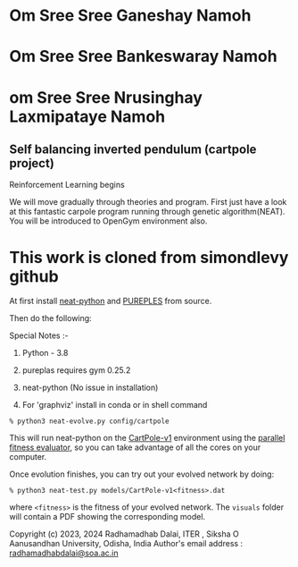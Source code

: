 # Om Sree Sree Ganeshay Namoh
# Om Sree Sree Bankeswaray Namoh
# om Sree Sree Nrusinghay Laxmipataye Namoh

## Self balancing inverted pendulum (cartpole project) 
Reinforcement Learning begins

We will move gradually through theories and program. First just have a look at this fantastic carpole program running through genetic algorithm(NEAT). You will be introduced to OpenGym environment also.
# This work is cloned from simondlevy github
At first install [neat-python](https://github.com/CodeReclaimers/neat-python) 
and [PUREPLES](https://github.com/ukuleleplayer/pureples) from source. 

Then do the following:

Special Notes :- 
1. Python - 3.8
2. pureplas requires gym 0.25.2
3. neat-python (No issue in installation)

4. For 'graphviz' install in conda or in shell command


```
% python3 neat-evolve.py config/cartpole
```
This will run neat-python on the [CartPole-v1](https://gym.openai.com/envs/CartPole-v1/) environment using the
[parallel fitness evaluator](https://neat-python.readthedocs.io/en/latest/module_summaries.html#parallel),
so you can take advantage of all the cores on your computer.

Once evolution finishes, you can try out your evolved network by doing:

```
% python3 neat-test.py models/CartPole-v1<fitness>.dat
```

where ```<fitness>``` is the fitness of your evolved network.
The ```visuals``` folder will contain a PDF showing the corresponding model.


Copyright (c) 2023, 2024 Radhamadhab Dalai, ITER , Siksha O Aanusandhan University, 
Odisha, India
Author's email address :  radhamadhabdalai@soa.ac.in


